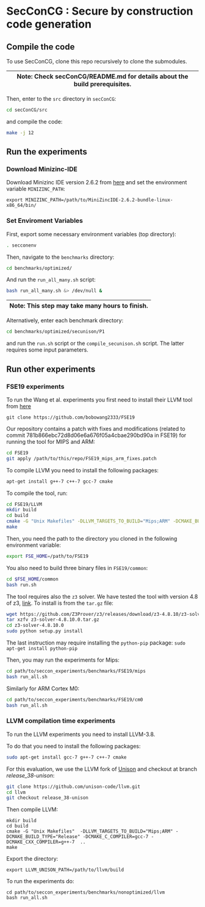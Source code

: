 # SecConCG : Secure by construction code generation


## Compile the code
To use SecConCG, clone this repo recursively to clone the submodules.


| Note: Check secConCG/README.md for details about the build prerequisites. |
| --- |

Then, enter to the `src` directory in `secConCG`:

```bash
cd secConCG/src
```

and compile the code:

```bash
make -j 12
```


## Run the experiments

### Download Minizinc-IDE

Download Minizinc IDE version 2.6.2 from [here](https://github.com/MiniZinc/MiniZincIDE/releases) and 
set the environment variable `MINIZINC_PATH`:

```
export MINIZINC_PATH=/path/to/MiniZincIDE-2.6.2-bundle-linux-x86_64/bin/
```

### Set Enviroment Variables
First, export some necessary environment variables (top directory):

```bash
. secconenv
```

Then, navigate to the `benchmarks` directory:
```bash
cd benchmarks/optimized/
```

And run the `run_all_many.sh` script:
```bash
bash run_all_many.sh &> /dev/null &
```

| Note: This step may take many hours to finish. |
| --- |



Alternatively, enter each benchmark directory:

```bash
cd benchmarks/optimized/secunison/P1
```

and run the `run.sh` script or the `compile_secunison.sh` script.
The latter requires some input parameters.

## Run other experiments

### FSE19 experiments
To run the Wang et al. experiments you first need to install their LLVM tool 
from [here](https://github.com/bobowang2333/FSE19)

```
git clone https://github.com/bobowang2333/FSE19
```

Our repository contains a patch with fixes and modifications (related to commit 781b866ebc72d8d06e6a676f05a4cbae290bd90a in FSE19) for running the tool for MIPS and ARM:

```bash
cd FSE19
git apply /path/to/this/repo/FSE19_mips_arm_fixes.patch
```

To compile LLVM you need to install the following packages:
```bash
apt-get install g++-7 c++-7 gcc-7 cmake
```

To compile the tool, run:
```bash
cd FSE19/LLVM
mkdir build
cd build
cmake -G "Unix Makefiles" -DLLVM_TARGETS_TO_BUILD="Mips;ARM" -DCMAKE_BUILD_TYPE="Release" -DCMAKE_C_COMPILER=gcc-7 -DCMAKE_CXX_COMPILER=g++-7  ../llvm
make
```

Then, you need the path to the directory you cloned in the following environment variable:

```bash
export FSE_HOME=/path/to/FSE19
```
You also need to build three binary files in `FSE19/common`:

```bash
cd $FSE_HOME/common
bash run.sh
```

The tool requires also the `z3` solver. 
We have tested the tool with version 4.8 of z3, [link](https://github.com/Z3Prover/z3/releases/tag/z3-4.8.10).
To install is from the `tar.gz` file:

```bash
wget https://github.com/Z3Prover/z3/releases/download/z3-4.8.10/z3-solver-4.8.10.0.tar.gz
tar xzfv z3-solver-4.8.10.0.tar.gz
cd z3-solver-4.8.10.0
sudo python setup.py install
```
The last instruction may require installing the `python-pip` package: `sudo apt-get install python-pip`


Then, you may run the experiments for Mips:
```bash
cd path/to/seccon_experiments/benchmarks/FSE19/mips
bash run_all.sh
```

Similarly for ARM Cortex M0:
```bash
cd path/to/seccon_experiments/benchmarks/FSE19/cm0
bash run_all.sh
```


### LLVM compilation time experiments 

To run the LLVM experiments you need to install LLVM-3.8.

To do that you need to install the following packages:
```bash
sudo apt-get install gcc-7 g++-7 c++-7 cmake
```


For this evaluation, we use the LLVM fork of [Unison](https://github.com/unison-code/llvm.git) and
checkout at branch *release_38-unison*:
```bash
git clone https://github.com/unison-code/llvm.git
cd llvm
git checkout release_38-unison
```

Then compile LLVM:
```
mkdir build
cd build
cmake -G "Unix Makefiles"  -DLLVM_TARGETS_TO_BUILD="Mips;ARM" -DCMAKE_BUILD_TYPE="Release" -DCMAKE_C_COMPILER=gcc-7 -DCMAKE_CXX_COMPILER=g++-7  ..
make
```

Export the directory:
```
export LLVM_UNISON_PATH=/path/to/llvm/build
```

To run the experiments do:

```
cd path/to/seccon_experiments/benchmarks/nonoptimized/llvm
bash run_all.sh
```
